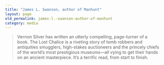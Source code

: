 ```yaml
---
title: "James L. Swanson, author of Manhunt"
layout: page
old_permalink: james-l.-swanson-author-of-manhunt
category: media
---
```

> Vernon Silver has written an utterly compelling, page-turner of a book. The Lost Chalice is a riveting story of tomb robbers and antiquities smugglers, high-stakes auctioneers and the princely chiefs of the world’s most prestigious museums—all vying to get their hands on an ancient masterpiece. It’s a terrific read, from start to finish.
